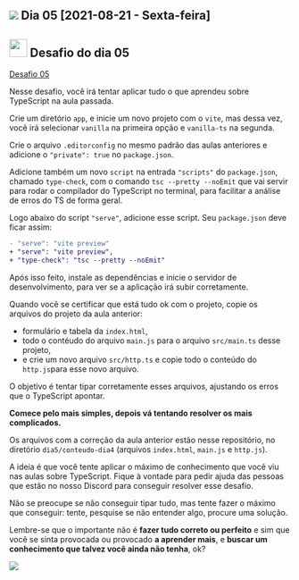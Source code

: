 <h2><img src="https://user-images.githubusercontent.com/4163340/130160199-7b021ab6-8d96-4955-b41c-4506968afe98.png"/> Dia 05 [2021-08-21 - Sexta-feira]</h2>

<h2><img src="https://user-images.githubusercontent.com/4163340/130159194-488e54e5-a6e0-49d1-9b9c-7b78d232ba70.png" height="32"/> Desafio do dia 05</h2

<a href="https://github.com/brainnco/desafios-pre-work-b-academy/tree/main/dia5">Desafio 05</a>

Nesse desafio, você irá tentar aplicar tudo o que aprendeu sobre TypeScript na
aula passada.

Crie um diretório `app`, e inicie um novo projeto com o `vite`, mas dessa vez,
você irá selecionar `vanilla` na primeira opção e `vanilla-ts` na segunda.

Crie o arquivo `.editorconfig` no mesmo padrão das aulas anteriores e adicione 
o `"private": true` no `package.json`.

Adicione também um novo `script` na entrada `"scripts"` do `package.json`, chamado
`type-check`, com o comando `tsc --pretty --noEmit` que vai servir para rodar 
o compilador do TypeScript no terminal, para facilitar a análise de erros do TS 
de forma geral.

Logo abaixo do script `"serve"`, adicione esse script. Seu `package.json` 
deve ficar assim:

```diff
- "serve": "vite preview"
+ "serve": "vite preview",
+ "type-check": "tsc --pretty --noEmit"
```

Após isso feito, instale as dependências e inicie o servidor de desenvolvimento,
para ver se a aplicação irá subir corretamente.

Quando você se certificar que está tudo ok com o projeto, copie os arquivos do projeto
da aula anterior: 

- formulário e tabela da `index.html`, 
- todo o contéudo do arquivo `main.js` para o arquivo `src/main.ts` desse projeto, 
- e crie um novo arquivo `src/http.ts` e copie todo o conteúdo do `http.js`para esse novo arquivo. 

O objetivo é tentar tipar corretamente esses arquivos, ajustando os erros que 
o TypeScript apontar.

**Comece pelo mais simples, depois vá tentando resolver os mais complicados.**

Os arquivos com a correção da aula anterior estão nesse repositório, no diretório
`dia5/conteudo-dia4` (arquivos `index.html`, `main.js` e `http.js`).

A ideia é que você tente aplicar o máximo de conhecimento que você viu nas aulas
sobre TypeScript. Fique à vontade para pedir ajuda das pessoas que estão no 
nosso Discord para conseguir resolver esse desafio. 

Não se preocupe se não conseguir tipar tudo, mas tente fazer o máximo que conseguir:
tente, pesquise se não entender algo, procure uma solução.

Lembre-se que o importante não é **fazer tudo correto ou perfeito** e sim que você
se sinta provocada ou provocado **a aprender mais**, e **buscar um conhecimento que 
talvez você ainda não tenha**, ok?

<p>
  <a href="https://www.twitch.tv/videos/1125262119?t=00h34m30s">
    <img src="https://user-images.githubusercontent.com/4163340/130163911-0f0dad41-58d5-4703-852f-ac63a96aa316.png"/>
  </a>
</p>
